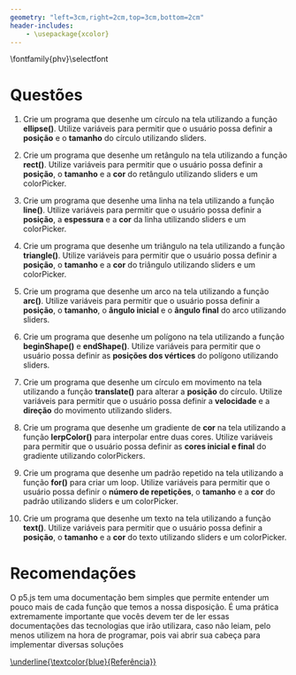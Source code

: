```yaml
---
geometry: "left=3cm,right=2cm,top=3cm,bottom=2cm"
header-includes:
    - \usepackage{xcolor}
---
```



\fontfamily{phv}\selectfont
# Questões

1) Crie um programa que desenhe um círculo na tela utilizando a função **ellipse()**. Utilize variáveis para permitir que o usuário possa definir a **posição** e o **tamanho** do círculo utilizando sliders.

2) Crie um programa que desenhe um retângulo na tela utilizando a função **rect()**. Utilize variáveis para permitir que o usuário possa definir a **posição**, o **tamanho** e a **cor** do retângulo utilizando sliders e um colorPicker.

3) Crie um programa que desenhe uma linha na tela utilizando a função **line()**. Utilize variáveis para permitir que o usuário possa definir a **posição**, a **espessura** e a **cor** da linha utilizando sliders e um colorPicker.

4) Crie um programa que desenhe um triângulo na tela utilizando a função **triangle()**. Utilize variáveis para permitir que o usuário possa definir a **posição**, o **tamanho** e a **cor** do triângulo utilizando sliders e um colorPicker.

5) Crie um programa que desenhe um arco na tela utilizando a função **arc()**. Utilize variáveis para permitir que o usuário possa definir a **posição**, o **tamanho**, o **ângulo inicial** e o **ângulo final** do arco utilizando sliders.


6) Crie um programa que desenhe um polígono na tela utilizando a função **beginShape()** e **endShape()**. Utilize variáveis para permitir que o usuário possa definir as **posições dos vértices** do polígono utilizando sliders.
7) Crie um programa que desenhe um círculo em movimento na tela utilizando a função **translate()**  para alterar a **posição** do círculo. Utilize variáveis para permitir que o usuário possa definir a **velocidade** e a **direção** do movimento utilizando sliders.

8) Crie um programa que desenhe um gradiente de **cor** na tela utilizando a função **lerpColor()** para interpolar entre duas cores. Utilize variáveis para permitir que o usuário possa definir as **cores inicial e final** do gradiente utilizando colorPickers.

9) Crie um programa que desenhe um padrão repetido na tela utilizando a função **for()**  para criar um loop. Utilize variáveis para permitir que o usuário possa definir o **número de repetições**, o **tamanho** e a **cor** do padrão utilizando sliders e um colorPicker.

10) Crie um programa que desenhe um texto na tela utilizando a função **text()**. Utilize variáveis para permitir que o usuário possa definir a **posição**, o **tamanho** e a **cor** do texto utilizando sliders e um colorPicker.


# Recomendações

O p5.js tem uma documentação bem simples que permite entender um pouco mais de
cada função que temos a nossa disposição. É uma prática extremamente importante
que vocês devem ter de ler essas documentações das tecnologias que irão
utilizara, caso não leiam, pelo menos utilizem na hora de programar, pois vai
abrir sua cabeça para implementar diversas soluções

[ \underline{\textcolor{blue}{Referência}} ](https://p5js.org/reference/)







